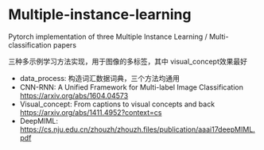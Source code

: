 # Multiple-instance-learning

Pytorch implementation of three Multiple Instance Learning / Multi-classification papers

三种多示例学习方法实现，用于图像的多标签，其中 visual_concept效果最好

* data_process: 构造词汇数据词典，三个方法均通用
* CNN-RNN: A Unified Framework for Multi-label Image Classification https://arxiv.org/abs/1604.04573
* Visual_concept: From captions to visual concepts and back https://arxiv.org/abs/1411.4952?context=cs 
* DeepMIML: https://cs.nju.edu.cn/zhouzh/zhouzh.files/publication/aaai17deepMIML.pdf
